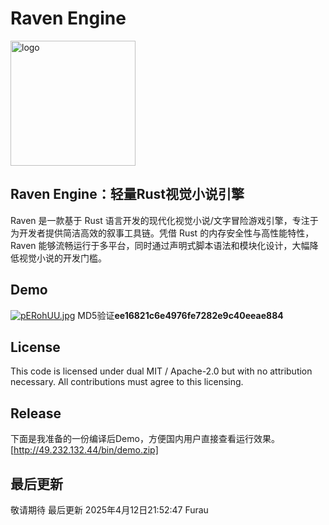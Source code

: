# Raven Engine
<img src="https://s21.ax1x.com/2025/04/12/pERffsK.png" width="200" alt="logo">

## Raven Engine：轻量Rust视觉小说引擎
Raven 是一款基于 Rust 语言开发的现代化视觉小说/文字冒险游戏引擎，专注于为开发者提供简洁高效的叙事工具链。凭借 Rust 的内存安全性与高性能特性，Raven 能够流畅运行于多平台，同时通过声明式脚本语法和模块化设计，大幅降低视觉小说的开发门槛。
## Demo
[![pERohUU.jpg](https://s21.ax1x.com/2025/04/12/pERohUU.jpg)](https://imgse.com/i/pERohUU)
MD5验证**ee16821c6e4976fe7282e9c40eeae884**
## License
This code is licensed under dual MIT / Apache-2.0 but with no attribution necessary. All contributions must agree to this licensing.
## Release
下面是我准备的一份编译后Demo，方便国内用户直接查看运行效果。
[http://49.232.132.44/bin/demo.zip]
## 最后更新
敬请期待 最后更新 2025年4月12日21:52:47
Furau
